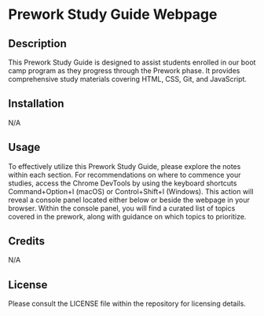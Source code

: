 # Prework Study Guide Webpage

## Description

This Prework Study Guide is designed to assist students enrolled in our boot camp program as they progress through the Prework phase. It provides comprehensive study materials covering HTML, CSS, Git, and JavaScript.

## Installation

N/A

## Usage

To effectively utilize this Prework Study Guide, please explore the notes within each section. For recommendations on where to commence your studies, access the Chrome DevTools by using the keyboard shortcuts Command+Option+I (macOS) or Control+Shift+I (Windows). This action will reveal a console panel located either below or beside the webpage in your browser. Within the console panel, you will find a curated list of topics covered in the prework, along with guidance on which topics to prioritize.

## Credits

N/A

## License

Please consult the LICENSE file within the repository for licensing details.

